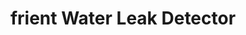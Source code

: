 ---
model: FLSZB-110
vendor: Develco
title: frient Water Leak Detector 
category: sensor
supports: water leak, battery, temperature, tamper
zigbeemodel: ['FLSZB-110', 'FLSZB-120']
compatible: [z2m, deconz, zha]
deconz: 1960
mlink: https://www.develcoproducts.com/products/sensors-and-alarms/water-leak-detector/
link: https://www.domadoo.fr/en/peripheriques/5427-frient-detecteur-d-inondation-zigbee-30-5713594002453.html
link2: https://www.amazon.de/dp/B08WXTC74Q
link3: 
EAN:
  - 5713594002453
---